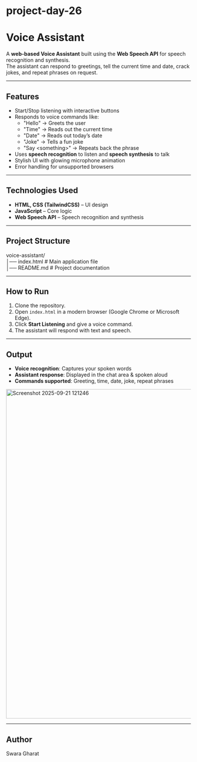 # project-day-26
# Voice Assistant

A **web-based Voice Assistant** built using the **Web Speech API** for speech recognition and synthesis.  
The assistant can respond to greetings, tell the current time and date, crack jokes, and repeat phrases on request.  

---

## Features  

- Start/Stop listening with interactive buttons  
- Responds to voice commands like:  
  - "Hello" → Greets the user  
  - "Time" → Reads out the current time  
  - "Date" → Reads out today’s date  
  - "Joke" → Tells a fun joke  
  - "Say \<something\>" → Repeats back the phrase  
- Uses **speech recognition** to listen and **speech synthesis** to talk  
- Stylish UI with glowing microphone animation  
- Error handling for unsupported browsers  

---

## Technologies Used  

- **HTML, CSS (TailwindCSS)** – UI design  
- **JavaScript** – Core logic  
- **Web Speech API** – Speech recognition and synthesis  

---

## Project Structure  

voice-assistant/  
│── index.html          # Main application file  
│── README.md           # Project documentation  

---

## How to Run  

1. Clone the repository.  
2. Open `index.html` in a modern browser (Google Chrome or Microsoft Edge).  
3. Click **Start Listening** and give a voice command.  
4. The assistant will respond with text and speech.  

---

## Output  

- **Voice recognition**: Captures your spoken words  
- **Assistant response**: Displayed in the chat area & spoken aloud  
- **Commands supported**: Greeting, time, date, joke, repeat phrases  

<img width="804" height="899" alt="Screenshot 2025-09-21 121246" src="https://github.com/user-attachments/assets/9ae55904-de5a-4105-ad54-5ff2a0f7115e" />

---
## Author  

Swara Gharat  
